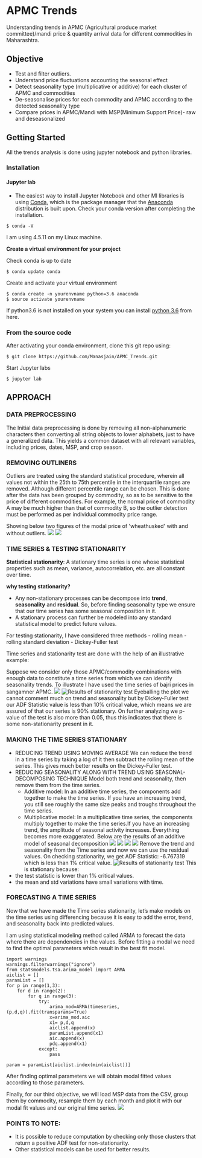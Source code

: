 # APMC Trends
Understanding trends in APMC (Agricultural produce market committee)/mandi price &amp; quantity arrival data for different commodities in Maharashtra.
## Objective
- Test and filter outliers.
- Understand price fluctuations accounting the seasonal effect
- Detect seasonality type (multiplicative or additive) for each cluster of APMC and commodities
- De-seasonalise prices for each commodity and APMC according to the detected seasonality type
- Compare prices in APMC/Mandi with MSP(Minimum Support Price)- raw and deseasonalized
## Getting Started
All the trends analysis is done using jupyter notebook and python libraries.

### Installation

#### Jupyter lab
- The easiest way to install Jupyter Notebook and other Ml libraries is using [Conda](https://conda.io/docs/), which is the package manager that the [Anaconda](http://docs.continuum.io/anaconda/) distribution is built upon.
Check your conda version after completing the installation.
```
$ conda -V
```
I am using 4.5.11 on my Linux machine.

**Create a virtual environment for your project**

Check conda is up to date
```
$ conda update conda
```
Create and activate your virtual environment
```
$ conda create -n yourenvname python=3.6 anaconda
$ source activate yourenvname
```
If python3.6 is not installed on your system you can install [python 3.6](https://www.python.org/downloads/) from here.

### From the source code
After activating your conda environment, clone this git repo using:
```
$ git clone https://github.com/Manasjain/APMC_Trends.git
```
Start Jupyter labs
```
$ jupyter lab
```
## APPROACH
### DATA PREPROCESSING
The Initial data preprocessing is done by removing all non-alphanumeric characters then converting all string objects to lower alphabets, just to have a generalized data. This yields a common dataset with all relevant variables, including prices, dates, MSP, and crop season.


### REMOVING OUTLINERS
Outliers are treated using the standard statistical procedure, wherein all values not within the 25th to 75th percentile in the interquartile ranges are removed. Although different percentile range can be chosen. This is done after the data has been grouped by commodity, so as to be sensitive to the price of different commodities. For example, the normal price of commodity A may be much higher than that of commodity B, so the outlier detection must be performed as per individual commodity price range. 

Showing below two figures of the modal price of 'wheathusked' with and without outliers.
![](Images/wheathusked_with_outliers.png)
![](Images/wheathusked_without_outliers.png)

### TIME SERIES &amp; TESTING STATIONARITY
**Statistical stationarity**: A stationary time series is one whose statistical properties such as mean, variance, autocorrelation, etc. are all constant over time.

**why testing stationarity?**
- Any non-stationary processes can be decompose into **trend**, **seasonality** and **residual**. So, before finding seasonality type we ensure that our time series has some seasonal composition in it.
- A stationary process can further be modeled into any standard statistical model to predict future values.

For testing stationarity, I have considered three methods
        - rolling mean
        - rolling standard deviation
        - Dickey-Fuller test


Time series and stationarity test are done with the help of an illustrative example:

Suppose we consider only those APMC/commodity combinations with enough data to constitute a time series from which we can identify seasonality trends. To illustrate I have used the time series of bajri prices in sangamner APMC.
![](Images/bajri_prices.png)
![Results of stationarity test](Images/testresults1.png)
Eyeballing the plot we cannot comment much on trend and seasonality but by Dickey-Fuller test our ADF Statistic value is less than 10% critical value, which means we are assured of that our series is 90% stationary. On further analyzing we p-value of the test is also more than 0.05, thus this indicates that there is some non-stationarity present in it.

### MAKING THE TIME SERIES STATIONARY
- REDUCING TREND USING MOVING AVERAGE
We can reduce the trend in a time series by taking a log of it then subtract the rolling mean of the series. This gives much better results on the Dickey-Fuller test.
- REDUCING SEASONALITY ALONG WITH TREND USING SEASONAL-DECOMPOSING TECHNIQUE
Model both trend and seasonality, then remove them from the time series.
    - Additive model: In an additive time series, the components add together to make the time series. If you have an increasing trend, you still see roughly the same size peaks and troughs throughout the time series.
    - Multiplicative model: In a multiplicative time series, the components multiply together to make the time series.If you have an increasing trend, the amplitude of seasonal activity increases. Everything becomes more exaggerated.
Below are the results of an additive model of seasonal decomposition
![](Images/Original.png)
![](Images/Trend.png)
![](Images/seasonal.png)
![](Images/residual.png)
Remove the trend and seasonality from the Time series and now we can use the residual values. On checking stationarity, we get ADF Statistic: -6.767319 which is less than 1% critical value.
![Results of stationarity test](Images/testresults2.png)
This is stationary because:
- the test statistic is lower than 1% critical values.
- the mean and std variations have small variations with time.

### FORECASTING A TIME SERIES
Now that we have made the Time series stationarity, let’s make models on the time series using differencing because it is easy to add the error, trend, and seasonality back into predicted values.

I am using statistical modeling method called ARMA to forecast the data where there are dependencies in the values. Before fitting a modal we need to find the optimal parameters which result in the best fit model.  

```
import warnings
warnings.filterwarnings("ignore")
from statsmodels.tsa.arima_model import ARMA
aiclist = []
paramList = []
for p in range(1,3):
    for d in range(2):
        for q in range(3):
            try:
                arima_mod=ARMA(timeseries,(p,d,q)).fit(transparams=True)
                x=arima_mod.aic
                x1= p,d,q
                aiclist.append(x)
                paramList.append(x1)
                aic.append(x)
                pdq.append(x1)
            except:
                pass
            
param = paramList[aiclist.index(min(aiclist))]
```

After finding optimal parameters we will obtain modal fitted values according to those parameters.

Finally, for our third objective, we will load MSP data from the CSV, group them by commodity, resample them by each month and plot it with our modal fit values and our original time series.
![](Images/mspVSmandi.png)

### POINTS TO NOTE:
- It is possible to reduce computation by checking only those clusters that return a positive ADF test for non-stationarity.
- Other statistical models can be used for better results.